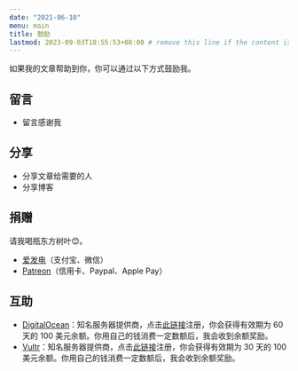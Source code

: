 ```yaml
---
date: "2021-06-10"
menu: main
title: 鼓励
lastmod: 2023-09-03T18:55:53+08:00 # remove this line if the content is actually changed
---
```


如果我的文章帮助到你，你可以通过以下方式鼓励我。

## 留言

- 留言感谢我

## 分享

- 分享文章给需要的人
- 分享博客

## 捐赠

请我喝瓶东方树叶😊。

- [爱发电](https://afdian.net/a/cyrusyip)（支付宝、微信）
- [Patreon](https://www.patreon.com/cyrusyip)（信用卡、Paypal、Apple Pay）

## 互助

- [DigitalOcean](https://m.do.co/c/4d95dc262e48)：知名服务器提供商，点击[此链接](https://m.do.co/c/4d95dc262e48)注册，你会获得有效期为 60 天的 100 美元余额。你用自己的钱消费一定数额后，我会收到余额奖励。
- [Vultr](https://www.vultr.com/?ref=8913813-6G)：知名服务器提供商，点击[此链接](https://www.vultr.com/?ref=8913813-6G)注册，你会获得有效期为 30 天的 100 美元余额。你用自己的钱消费一定数额后，我会收到余额奖励。
